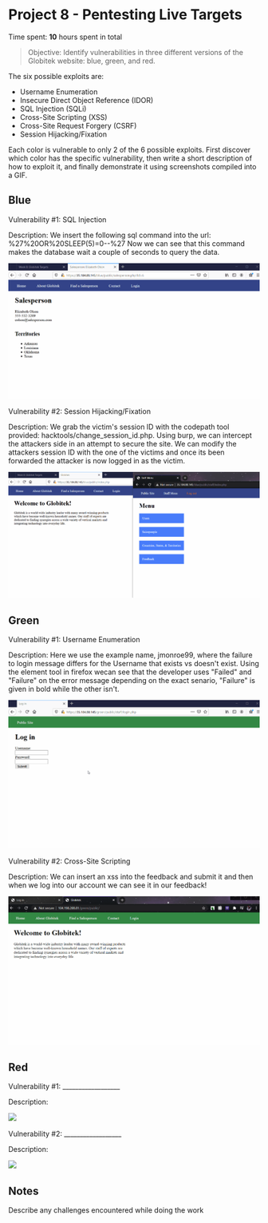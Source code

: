 # Project 8 - Pentesting Live Targets

Time spent: **10** hours spent in total

> Objective: Identify vulnerabilities in three different versions of the Globitek website: blue, green, and red.

The six possible exploits are:

* Username Enumeration
* Insecure Direct Object Reference (IDOR)
* SQL Injection (SQLi)
* Cross-Site Scripting (XSS)
* Cross-Site Request Forgery (CSRF)
* Session Hijacking/Fixation

Each color is vulnerable to only 2 of the 6 possible exploits. First discover which color has the specific vulnerability, then write a short description of how to exploit it, and finally demonstrate it using screenshots compiled into a GIF.

## Blue

Vulnerability #1: SQL Injection

Description: We insert the following sql command into the url: %27%20OR%20SLEEP(5)=0--%27
Now we can see that this command makes the database wait a couple of seconds to query the data.

<img src="SQL.gif">

Vulnerability #2: Session Hijacking/Fixation

Description: We grab the victim's session ID with the codepath tool provided: hacktools/change_session_id.php. Using burp, we can intercept the attackers side in an attempt to secure the site. We can modify the attackers session ID with the one of the victims and once its been forwarded the attacker is now logged in as the victim.

<img src="session.gif">

## Green

Vulnerability #1: Username Enumeration

Description: Here we use the example name, jmonroe99, where the failure to login message differs for the Username that exists vs doesn't exist. Using the element tool in firefox wecan see that the developer uses "Failed" and "Failure" on the error message depending on the exact senario, "Failure" is given in bold while the other isn't.

<img src="username.gif">

Vulnerability #2: Cross-Site Scripting

Description: We can insert an xss into the feedback and submit it and then when we log into our account we can see it in our feedback!

<img src="css.gif">


## Red

Vulnerability #1: __________________

Description:

<img src="red-vuln1.gif">

Vulnerability #2: __________________

Description:

<img src="red-vuln2.gif">


## Notes

Describe any challenges encountered while doing the work
